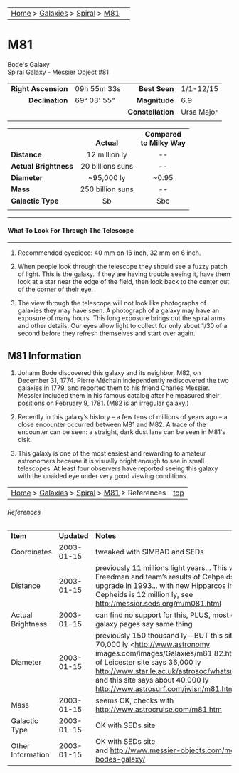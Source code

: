 <script src="/js/whatsup.js"></script>
<script type="text/javascript">
	var objectName ="M81"
	var objectDesc ="Bode's<br/>Spiral Galaxy<br/>in the Constellation<br/>Ursa Major"
	var objectImage="m81.jpg"
</script>

|    |    |
|:---|---:|
|[Home](/notes/#object-notes) > [Galaxies](/notes/#galaxies) > [Spiral](../!spiral-galaxy-info) > [M81](#m81)| <div id=whatsup></div> |

# M81
Bode's Galaxy<br/>
Spiral Galaxy - Messier Object #81

|   |   |   |   |
|--:|:--|--:|:--|
|**Right Ascension**|09h 55m 33s|**Best Seen**|1/1-12/15|
|**Declination**|69&deg; 03' 55"	|**Magnitude**|6.9|
|   |   |**Constellation**|Ursa Major|
|   |   |   |   |

|  |  |  |
|---|:--:|:--:|
|  |<br/>**Actual**|**Compared<br/>to Milky Way**|
|**Distance**|12 million ly|--|
|**Actual Brightness**|20 billions suns|--|
|**Diameter**|~95,000 ly|~0.95|
|**Mass**|250 billion suns|--|
|**Galactic Type**|Sb|Sbc|
|  |  |  |

---
#### What To Look For Through The Telescope
---

1.	Recommended eyepiece: 40 mm on 16 inch, 32 mm on 6 inch.

2.	When people look through the telescope they should see a fuzzy patch of light.  This is the galaxy.  If they are having trouble seeing it, have them look at a star near the edge of the field, then look back to the center out of the corner of their eye.
   
3.	The view through the telescope will not look like photographs of galaxies they may have seen.  A photograph of a galaxy may have an exposure of many hours.  This long exposure brings out the spiral arms and other details.  Our eyes allow light to collect for only about 1/30 of a second before they refresh themselves and start over again.

## M81 Information

1.	Johann Bode discovered this galaxy and its neighbor, M82, on December 31, 1774.  Pierre Méchain independently rediscovered the two galaxies in 1779, and reported them to his friend Charles Messier.  Messier included them in his famous catalog after he measured their positions on February 9, 1781.  (M82 is an irregular galaxy.)
 
2.	Recently in this galaxy’s history – a few tens of millions of years ago – a close encounter occurred between M81 and M82.  A trace of the encounter can be seen: a straight, dark dust lane can be seen in M81's disk.

3.	This galaxy is one of the most easiest and rewarding to amateur astronomers because it is visually bright enough to see in small telescopes.  At least four observers have reported seeing this galaxy with the unaided eye under very good viewing conditions.

|    |    |
|:---|---:|
|[Home](/notes/#object-notes) > [Galaxies](/notes/#galaxies) > [Spiral](../!spiral-galaxy-info) > [M81](#m81) > References|[top](#m81)|

###### References
|   |   |   |
|---|---|---|
|**Item**|**Updated**|**Notes**|
|Coordinates|2003-01-15|tweaked with SIMBAD and SEDs|
|Distance|2003-01-15|previously 11 millions light years...  This was Wendy Freedman and team’s results of Cehpeids pre-Hubble upgrade in 1993... with new Hipparcos info, distance to Cepheids is 12 million ly, see <http://messier.seds.org/m/m081.html>|
|Actual Brightness|2003-01-15|can find no support for this, PLUS, most other spiral galaxy pages say same thing|
|Diameter|2003-01-15|previously 150 thousand ly – BUT this site says about 70,000 ly <http://www.astronomy images.com/images/Galaxies/m81 82.htm> University of Leicester site says 36,000 ly <http://www.star.le.ac.uk/astrosoc/whatsup/galaxies.html> and this site says about 40,000 ly <http://www.astrosurf.com/jwisn/m81.htm>|
|Mass|2003-01-15|seems OK, checks with <http://www.astrocruise.com/m81.htm>|
|Galactic Type|2003-01-15|OK with SEDs site|
|Other Information|2003-01-15|OK with SEDs site<br/> and <http://www.messier-objects.com/messier-81-bodes-galaxy/>|
